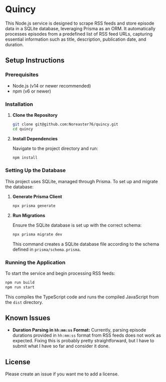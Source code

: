 # Quincy

This Node.js service is designed to scrape RSS feeds and store episode data in a SQLite database, leveraging Prisma as an ORM. It automatically processes episodes from a predefined list of RSS feed URLs, capturing essential information such as title, description, publication date, and duration.

## Setup Instructions

### Prerequisites

- Node.js (v14 or newer recommended)
- npm (v6 or newer)

### Installation

1. **Clone the Repository**

   ```bash
   git clone git@github.com:Noreaster76/quincy.git
   cd quincy
   ```

2. **Install Dependencies**

   Navigate to the project directory and run:

   ```bash
   npm install
   ```

### Setting Up the Database

This project uses SQLite, managed through Prisma. To set up and migrate the database:

1. **Generate Prisma Client**

   ```bash
   npx prisma generate
   ```

2. **Run Migrations**

   Ensure the SQLite database is set up with the correct schema:

   ```bash
   npx prisma migrate dev
   ```

   This command creates a SQLite database file according to the schema defined in `prisma/schema.prisma`.

### Running the Application

To start the service and begin processing RSS feeds:

```bash
npm run build
npm run start
```

This compiles the TypeScript code and runs the compiled JavaScript from the `dist` directory.

## Known Issues

- **Duration Parsing in `hh:mm:ss` Format:** Currently, parsing episode durations provided in `hh:mm:ss` format from RSS feeds does not work as expected. Fixing this is probably pretty straightforward, but I have to submit what I have so far and consider it done.

## License

Please create an issue if you want me to add a license.
